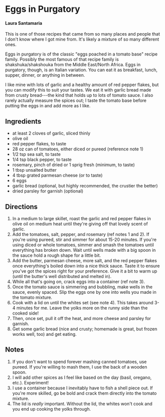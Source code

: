 # Eggs in Purgatory
#### Laura Santamaria

This is one of those recipes that came from so many places and people that I don't know where I got mine from. It's likely a mixture of so many different ones.

Eggs in purgatory is of the classic "eggs poached in a tomato base" recipe family. Possibly the most famous of that recipe family is shakshuka/shakshouka from the Middle East/North Africa. Eggs in purgatory, though, is an Italian variation. You can eat it as breakfast, lunch, supper, dinner, or anything in between.

I like mine with lots of garlic and a healthy amount of red pepper flakes, but you can modify this to suit your tastes. We eat it with garlic bread made from crusty bread---the kind that holds up to lots of tomato sauce. I also rarely actually measure the spices out; I taste the tomato base before putting the eggs in and add more as I like.

## Ingredients

* at least 2 cloves of garlic, sliced thinly
* olive oil
* red pepper flakes, to taste
* 28 oz can of tomatoes, either diced or pureed (reference note 1)
* 1/2 tsp sea salt, to taste
* 1/4 tsp black pepper, to taste
* rosemary, pinch of dried or 1 sprig fresh (minimum, to taste)
* 1 tbsp unsalted butter
* 4 tbsp grated parmesan cheese (or to taste)
* 6 eggs
* garlic bread (optional, but highly recommended, the crustier the better)
* dried parsley for garnish (optional)

## Directions

1. In a medium to large skillet, roast the garlic and red pepper flakes in olive oil on medium heat until they're giving off that lovely scent of garlic.
1. Add the tomatoes, salt, pepper, and rosemary (ref notes 1 and 2). If you're using pureed, stir and simmer for about 15-20 minutes. If you're using diced or whole tomatoes, simmer and smash the tomatoes until everything has broken down. Wait until wells made with a big spoon in the sauce hold a rough shape for a little bit.
1. Add the butter, parmesan cheese, more salt, and the red pepper flakes once everything's boiled down into a nice thick sauce. Taste it to ensure you've got the spices right for your preference. Give it a bit to warm up (until the butter's well distributed and melted in).
1. While all that's going on, crack eggs into a container (ref note 3).
1. Once the tomato sauce is simmering and bubbling, make wells in the sauce, evenly spaced. Slip the eggs one by one into wells you made in the tomato mixture.
1. Cook with a lid on until the whites set (see note 4). This takes around 3-4 minutes for me. Leave the yolks more on the runny side than the cooked side!
1. Then, once set, pull it off the heat, and more cheese and parsley for garnish.
1. Get some garlic bread (nice and crusty; homemade is great, but frozen works well, too) and get eating.

## Notes

1. If you don't want to spend forever mashing canned tomatoes, use pureed. If you're willing to mash them, I use the back of a wooden spoon.
1. I will add other spices as I feel like based on the day (basil, oregano, etc.). Experiment!
1. I use a container because I inevitably have to fish a shell piece out. If you're more skilled, go be bold and crack them directly into the tomato mixture.
1. The lid is *really* important. Without the lid, the whites won't cook and you end up cooking the yolks through.
